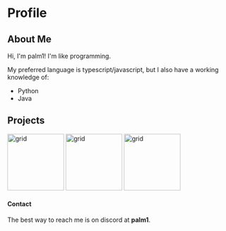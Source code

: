 # Profile

## About Me
Hi, I'm palm1! I'm like programming.

My preferred language is typescript/javascript, but I also have a working knowledge of:
 - Python
 - Java

## Projects
<section className="section">
  <div className="image-grid">
      <a href="../../../EasyAsShops"><img src="../../../EasyAsShops/raw/main/images/badge.png?raw=true" alt="grid" width=128 ></img></a>
      <a href="../../../OttoUpdater"><img src="../../../OttoUpdater/raw/main/images/badge.png?raw=true" alt="grid" width=128 ></img></a>
      <a href="../../../VanillaFormWrapper"><img src="../../../VanillaFormWrapper/raw/main/images/badge.png?raw=true" alt="grid" width=128 ></img></a>
  </div>

</section>

#### Contact
The best way to reach me is on discord at **palm1**.
